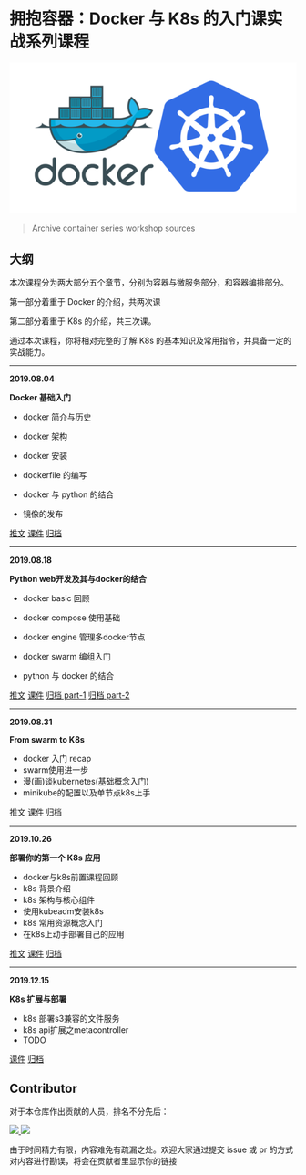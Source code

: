 # 拥抱容器：Docker 与 K8s 的入门课实战系列课程


<div align="center">
<img src="./banner.png" alt="banner" style="zoom: 100%;"/>
</div>

> Archive container series workshop sources



## 大纲

本次课程分为两大部分五个章节，分别为容器与微服务部分，和容器编排部分。

第一部分着重于 Docker 的介绍，共两次课

第二部分着重于 K8s 的介绍，共三次课。

通过本次课程，你将相对完整的了解 K8s 的基本知识及常用指令，并具备一定的实战能力。

---

**2019.08.04**

**Docker 基础入门**

- docker 简介与历史

- docker 架构

- docker 安装

- dockerfile 的编写

- docker 与 python 的结合

- 镜像的发布

[推文](http://mp.weixin.qq.com/s?__biz=MjM5NDkwOTEyMQ==&mid=2651644330&idx=1&sn=1db9e08fa950e2ec0b87ce86422129dc&chksm=bd78df048a0f5612254d0acc5a4188a4fdbf66cf692d0ceb7d657de3974e7edce032b12599e1&scene=21#wechat_redirect) [课件](https://devs.wiki/slides/gdg-shanghai/k8s/ch01/)  [归档](./chap01-docker-basic/docker-basic.md)

---

**2019.08.18**

**Python web开发及其与docker的结合**

- docker basic 回顾

- docker compose 使用基础

- docker engine 管理多docker节点

- docker swarm 编组入门

- python 与 docker 的结合

[推文](http://mp.weixin.qq.com/s?__biz=MjM5NDkwOTEyMQ==&mid=2651644526&idx=1&sn=94835a30e1c94f775868f7b580edf1b3&chksm=bd78dcc08a0f55d6b365fc66e2e44902f8fed3801144afc78f9ca35e4e3886cba0e861c0f532&scene=21#wechat_redirect) [课件](https://devs.wiki/slides/gdg-shanghai/k8s/ch02/) [归档 part-1](./chap02-docker-advanced/docker-advanced-part1.md) [归档 part-2](./chap02-docker-advanced/docker-advanced-part2.md)

---

**2019.08.31**

**From swarm to K8s**

- docker 入门 recap
- swarm使用进一步
- 漫(画)谈kubernetes(基础概念入门)
- minikube的配置以及单节点k8s上手

[推文](http://mp.weixin.qq.com/s?__biz=MjM5NDkwOTEyMQ==&mid=2651644617&idx=1&sn=82c9d1d9a61e4a9f23c10cc328aac9fb&chksm=bd78dc678a0f557134f44b3ba5358180bb9b667b97565fac6e8b8c7fc33ce292b043b77ec261&scene=21#wechat_redirect) [课件](https://devs.wiki/slides/gdg-shanghai/k8s/ch03/) [归档](./chap03-from-swarm-to-k8s/docker-swarm-deploy.md)

---

**2019.10.26**

**部署你的第一个 K8s 应用**

- docker与k8s前置课程回顾
- k8s 背景介绍
- k8s 架构与核心组件
- 使用kubeadm安装k8s
- k8s 常用资源概念入门
- 在k8s上动手部署自己的应用

[推文](https://mp.weixin.qq.com/s/pwWXmftJN7Z2M7F_hUU3IQ) [课件](https://devs.wiki/slides/gdg-shanghai/k8s/ch04/) [归档](./chap04-k8s-install-and-deploy/k8s-deploy.md)

---

**2019.12.15**

**K8s 扩展与部署**

- k8s 部署s3兼容的文件服务
- k8s api扩展之metacontroller
- TODO

[课件](https://devs.wiki/slides/gdg-shanghai/k8s/ch05/) [归档](./chap05-k8s-more/onepice-of-k8s.md)

## Contributor

对于本仓库作出贡献的人员，排名不分先后：

<a href="https://github.com/yuechuanx"> 
    <img src="https://avatars3.githubusercontent.com/u/19339293?s=460&v=4" width="45px">
</a>
<a href="https://github.com/azzinoths0905"> 
    <img src="https://avatars3.githubusercontent.com/u/30699803?s=400&v=4" width="45px">
</a>

由于时间精力有限，内容难免有疏漏之处。欢迎大家通过提交 issue 或 pr 的方式对内容进行勘误，将会在贡献者里显示你的链接
